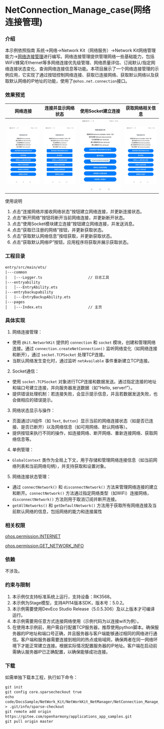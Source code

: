 # NetConnection_Manage_case(网络连接管理)

### 介绍

本示例依照指南 系统->网络->Network Kit（网络服务）->Network Kit网络管理能力->[网络连接管理](https://gitee.com/openharmony/docs/blob/OpenHarmony-5.0.1-Release/zh-cn/application-dev/network/net-connection-manager.md)进行编写。网络连接管理提供管理网络一些基础能力，包括WiFi/蜂窝/Ethernet等多网络连接优先级管理、网络质量评估、订阅默认/指定网络连接状态变化、查询网络连接信息等功能。本项目展示了一个网络连接管理的示例应用，它实现了通过按钮控制网络连接、获取已连接网络、获取默认网络以及获取默认网络的IP地址的功能，使用了`@ohos.net.connection`接口。

### 效果预览

|网络连接|连接并显示网络状态|使用Socket建立连接|获取网络相关信息|
|--------------------------------|--------------------------------|--------------------------------|--------------------------------|
|![image](screenshots/NetworkConnection.jpg)|![image](screenshots/Connected.jpg)|![image](screenshots/GetSocketConnected.jpg)|![image](screenshots/GetNetworkInfo.jpg)|

使用说明

1. 点击“连接网络并接收网络状态”按钮建立网络连接，并更新连接状态。
2. 点击“断开网络”按钮将断开当前网络连接，并更新断开状态。
3. 点击“使用Socket模块建立连接”按钮建立网络连接，并发送消息。
4. 点击“获取已注册的网络”按钮，并更新获取状态。
5. 点击“获取默认网络信息”按纽获取，并更新获取状态。
6. 点击“获取默认网络IP”按钮，应用程序将获取并展示获取状态。

### 工程目录

```
entry/src/main/ets/
|---common
|   |---Logger.ts                     // 日志工具
|---entryability
|   │---EntryAbility.ets
|---entrybackupability
│   |---EntryBackupAbility.ets      
|---pages
│   |---Index.ets                     // 主页
```

### 具体实现

1. 网络连接管理：

- 使用 `@kit.NetworkKit` 提供的 `connection` 和 `socket` 模块，创建和管理网络连接。通过 `connection.createNetConnection()` 监听网络变化（如网络连接和断开），通过 `socket.TCPSocket` 处理TCP连接。
- 当默认网络发生变化时，通过监听 `netAvailable` 事件重新建立TCP连接。

2. Socket通信：

- 使用 `socket.TCPSocket` 对象进行TCP连接和数据发送。通过指定连接的地址和端口号建立连接，并向服务器发送数据（如“Hello, server!”）。
- 提供错误处理机制：若连接失败，会显示提示信息，并且若数据发送失败，也会做相应的错误提示。

3. 网络状态显示与操作：

- 页面通过UI组件（如 `Text`, `Button`）显示当前的网络连接状态（如是否已连接、是否已断开）以及网络信息（如可用网络、默认网络等）。
- 提供按钮来执行不同的操作，如连接网络、断开网络、重新连接网络、获取网络信息等。

4. 单例管理：

- `GlobalContext` 类作为全局上下文，用于存储和管理网络连接信息（如当前网络列表和当前网络句柄），并支持获取和设置对象。

5. 网络连接状态管理：

- 通过 `connectNetwork()` 和 `disconnectNetwork()` 方法来管理网络连接的建立和断开。`connectNetwork()` 方法通过指定网络类型（如WiFi）连接网络，`disconnectNetwork()` 方法则用于取消订阅并断开连接。
- `getAllNetworks()` 和 `getDefaultNetwork()` 方法用于获取所有网络连接及当前默认网络的信息，包括网络的能力和连接属性

### 相关权限

[ohos.permission.INTERNET](https://gitee.com/openharmony/docs/blob/OpenHarmony-5.0.1-Release/zh-cn/application-dev/security/AccessToken/permissions-for-all.md#ohospermissioninternet)

[ohos.permission.GET_NETWORK_INFO](https://gitee.com/openharmony/docs/blob/OpenHarmony-5.0.1-Release/zh-cn/application-dev/security/AccessToken/permissions-for-all.md#ohospermissionget_network_info)

### 依赖

不涉及。

### 约束与限制

1. 本示例仅支持标准系统上运行，支持设备：RK3568。
2. 本示例为Stage模型，支持API14版本SDK，版本号：5.0.2。
3. 本示例需要使用DevEco Studio Release（5.0.5.306）及以上版本才可编译运行。
4. 本示例需要用任意方式连接网络使用（示例代码为以连接wifi为例）。
5. 在使用本示例前，用户需自行配置TCP服务器，推荐使用python脚本。确保服务器的IP地址和端口号正确，并且服务器与客户端能够通过相同的网络进行通信。客户端和服务器需要连接到相同的热点或局域网，确保两者在同一网络环境下才能正常建立连接。根据实际情况配置服务器的IP地址。客户端在启动前需确认服务器IP已正确配置，以确保能够成功连接。

### 下载

如需单独下载本工程，执行如下命令：

```
git init
git config core.sparsecheckout true
echo code/DocsSample/NetWork_Kit/NetWorkKit_NetManager/NetConnection_Manage_case/ > .git/info/sparse-checkout
git remote add origin https://gitee.com/openharmony/applications_app_samples.git
git pull origin master
```